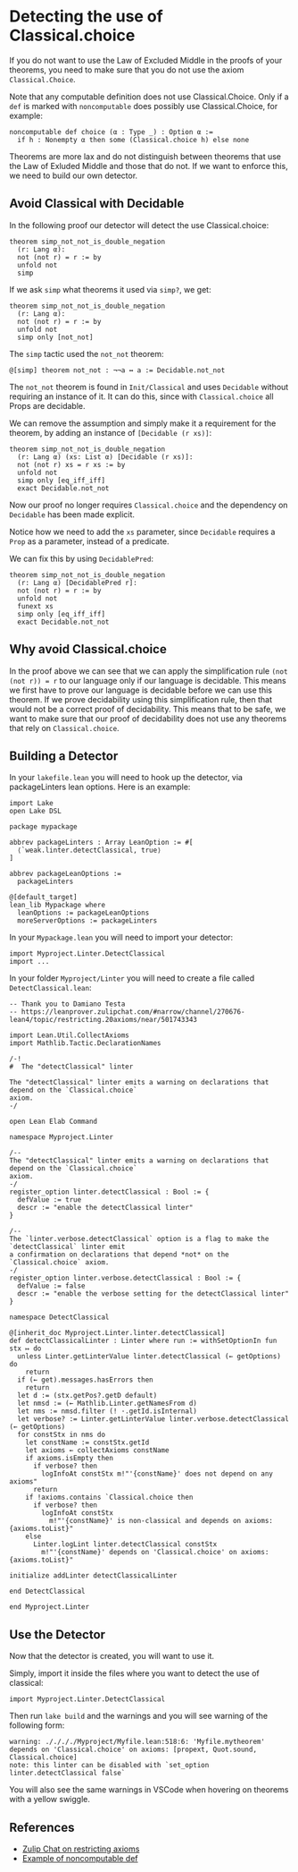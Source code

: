 # Detecting the use of Classical.choice

If you do not want to use the Law of Excluded Middle in the proofs of your theorems, you need to make sure that you do not use the axiom `Classical.Choice`.

Note that any computable definition does not use Classical.Choice.
Only if a `def` is marked with `noncomputable` does possibly use Classical.Choice, for example:

```lean
noncomputable def choice (α : Type _) : Option α :=
  if h : Nonempty α then some (Classical.choice h) else none
```

Theorems are more lax and do not distinguish between theorems that use the Law of Exluded Middle and those that do not.
If we want to enforce this, we need to build our own detector.

## Avoid Classical with Decidable

In the following proof our detector will detect the use Classical.choice:

```lean
theorem simp_not_not_is_double_negation
  (r: Lang α):
  not (not r) = r := by
  unfold not
  simp
```

If we ask `simp` what theorems it used via `simp?`, we get:

```lean
theorem simp_not_not_is_double_negation
  (r: Lang α):
  not (not r) = r := by
  unfold not
  simp only [not_not]
```

The `simp` tactic used the `not_not` theorem:

```lean
@[simp] theorem not_not : ¬¬a ↔ a := Decidable.not_not
```

The `not_not` theorem is found in `Init/Classical` and uses `Decidable` without requiring an instance of it.
It can do this, since with `Classical.choice` all Props are decidable.

We can remove the assumption and simply make it a requirement for the theorem, by adding an instance of `[Decidable (r xs)]`:

```lean
theorem simp_not_not_is_double_negation
  (r: Lang α) (xs: List α) [Decidable (r xs)]:
  not (not r) xs = r xs := by
  unfold not
  simp only [eq_iff_iff]
  exact Decidable.not_not
```

Now our proof no longer requires `Classical.choice` and the dependency on `Decidable` has been made explicit.

Notice how we need to add the `xs` parameter, since `Decidable` requires a `Prop` as a parameter, instead of a predicate.

We can fix this by using `DecidablePred`:

```lean
theorem simp_not_not_is_double_negation
  (r: Lang α) [DecidablePred r]:
  not (not r) = r := by
  unfold not
  funext xs
  simp only [eq_iff_iff]
  exact Decidable.not_not
```

## Why avoid Classical.choice

In the proof above we can see that we can apply the simplification rule `(not (not r)) = r` to our language only if our language is decidable.
This means we first have to prove our language is decidable before we can use this theorem.
If we prove decidability using this simplification rule, then that would not be a correct proof of decidability.
This means that to be safe, we want to make sure that our proof of decidability does not use any theorems that rely on `Classical.choice`.

## Building a Detector

In your `lakefile.lean` you will need to hook up the detector, via packageLinters lean options.
Here is an example:

```lean
import Lake
open Lake DSL

package mypackage

abbrev packageLinters : Array LeanOption := #[
  ⟨`weak.linter.detectClassical, true⟩
]

abbrev packageLeanOptions :=
  packageLinters

@[default_target]
lean_lib Mypackage where
  leanOptions := packageLeanOptions
  moreServerOptions := packageLinters
```

In your `Mypackage.lean` you will need to import your detector:

```lean
import Myproject.Linter.DetectClassical
import ...
```

In your folder `Myproject/Linter` you will need to create a file called `DetectClassical.lean`:

```lean
-- Thank you to Damiano Testa
-- https://leanprover.zulipchat.com/#narrow/channel/270676-lean4/topic/restricting.20axioms/near/501743343

import Lean.Util.CollectAxioms
import Mathlib.Tactic.DeclarationNames

/-!
#  The "detectClassical" linter

The "detectClassical" linter emits a warning on declarations that depend on the `Classical.choice`
axiom.
-/

open Lean Elab Command

namespace Myproject.Linter

/--
The "detectClassical" linter emits a warning on declarations that depend on the `Classical.choice`
axiom.
-/
register_option linter.detectClassical : Bool := {
  defValue := true
  descr := "enable the detectClassical linter"
}

/--
The `linter.verbose.detectClassical` option is a flag to make the `detectClassical` linter emit
a confirmation on declarations that depend *not* on the `Classical.choice` axiom.
-/
register_option linter.verbose.detectClassical : Bool := {
  defValue := false
  descr := "enable the verbose setting for the detectClassical linter"
}

namespace DetectClassical

@[inherit_doc Myproject.Linter.linter.detectClassical]
def detectClassicalLinter : Linter where run := withSetOptionIn fun stx ↦ do
  unless Linter.getLinterValue linter.detectClassical (← getOptions) do
    return
  if (← get).messages.hasErrors then
    return
  let d := (stx.getPos?.getD default)
  let nmsd := (← Mathlib.Linter.getNamesFrom d)
  let nms := nmsd.filter (! ·.getId.isInternal)
  let verbose? := Linter.getLinterValue linter.verbose.detectClassical (← getOptions)
  for constStx in nms do
    let constName := constStx.getId
    let axioms ← collectAxioms constName
    if axioms.isEmpty then
      if verbose? then
        logInfoAt constStx m!"'{constName}' does not depend on any axioms"
      return
    if !axioms.contains `Classical.choice then
      if verbose? then
        logInfoAt constStx
          m!"'{constName}' is non-classical and depends on axioms: {axioms.toList}"
    else
      Linter.logLint linter.detectClassical constStx
        m!"'{constName}' depends on 'Classical.choice' on axioms: {axioms.toList}"

initialize addLinter detectClassicalLinter

end DetectClassical

end Myproject.Linter
```

## Use the Detector

Now that the detector is created, you will want to use it.

Simply, import it inside the files where you want to detect the use of classical:

```lean
import Myproject.Linter.DetectClassical
```

Then run `lake build` and the warnings and you will see warning of the following form:

```
warning: ././././Myproject/Myfile.lean:518:6: 'Myfile.mytheorem' depends on 'Classical.choice' on axioms: [propext, Quot.sound, Classical.choice]
note: this linter can be disabled with `set_option linter.detectClassical false`
```

You will also see the same warnings in VSCode when hovering on theorems with a yellow swiggle.

## References

* [Zulip Chat on restricting axioms](https://leanprover.zulipchat.com/#narrow/channel/270676-lean4/topic/restricting.20axioms)
* [Example of noncomputable def](https://github.com/leanprover/lean4/blob/d26d7973ad39eab976ed351255ee30f038439944/src/Init/Data/Option/Lemmas.lean#L585)
